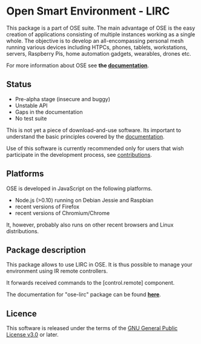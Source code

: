 # Open Smart Environment - LIRC
This package is a part of OSE suite.
The main advantage of OSE is the easy creation of applications
consisting of multiple instances working as a single whole. The
objective is to develop an all-encompassing personal mesh running
various devices including HTPCs, phones, tablets, workstations,
servers, Raspberry Pis, home automation gadgets, wearables, drones etc.

For more information about OSE see **the [documentation](http://opensmartenvironment.github.io/doc/)**.

## Status
- Pre-alpha stage (insecure and buggy)
- Unstable API
- Gaps in the documentation
- No test suite

This is not yet a piece of download-and-use software. Its important
to understand the basic principles covered by the
[documentation](http://opensmartenvironment.github.io/doc/).

Use of this software is currently recommended only for users that
wish participate in the development process, see
[contributions](http://opensmartenvironment.github.io/doc/#contrib).

## Platforms
OSE is developed in JavaScript on the following platforms.
- Node.js (>0.10) running on Debian Jessie and Raspbian
- recent versions of Firefox
- recent versions of Chromium/Chrome

It, however, probably also runs on other recent browsers and Linux
distributions.

## Package description
This package allows to use LIRC in OSE. It is thus possible to
manage your environment using IR remote controllers.

It forwards received commands to the [control.remote] component.

The documentation for "ose-lirc" package can be found **[here](http://opensmartenvironment.github.io/doc/#ose-lirc#)**.

## Licence
This software is released under the terms of the [GNU General
Public License v3.0](http://www.gnu.org/copyleft/gpl.html) or
later.
